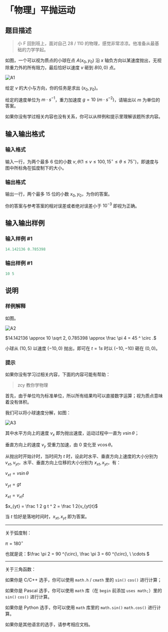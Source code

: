 # 「物理」平抛运动

## 题目描述

> 小 F 回到班上，面对自己 28 / 110 的物理，感觉非常凉凉。他准备从最基础的力学学起。

如图，一个可以视为质点的小球在点 $A(x_0, y_0)$ 沿 $x$ 轴负方向以某速度抛出，无视除重力外的所有阻力，最后恰好以速度 $v$ 砸到 $B(0, 0)$ 点。

![A1](https://cdn.luogu.com.cn/upload/pic/17884.png)

给定 $v$ 的大小与方向，你的任务是求出 $(x_0,y_0)$。

给定的速度单位为 $m \cdot s ^ {-1}$，重力加速度 $g = 10 \ (m \cdot s ^ {-2})$，请输出以 $m$ 为单位的答案。

如果你没有学过相关内容也没有关系，你可以从样例和提示里理解该题所求内容。

## 输入输出格式

### 输入格式

输入一行，为两个最多 $6$ 位的小数 $v, \theta(1 \leq v \leq 100, 15 ^ \circ \leq \theta \leq 75 ^ \circ )$，即速度与图中所标角在弧度制下的大小。

### 输出格式

输出一行，两个最多 $15$ 位的小数 $x_0, y_0$，为你的答案。

你的答案与参考答案的相对误差或者绝对误差小于 $10 ^ {-3}$ 即视为正确。

## 输入输出样例

### 输入样例 #1

```cpp
14.142136 0.785398
```


### 输出样例 #1

```cpp
10 5
```


## 说明

### 样例解释

如图。

![A2](https://cdn.luogu.com.cn/upload/pic/17887.png )

$14.142136 \approx 10 \sqrt 2, 0.785398 \approx \frac \pi 4 = 45 ^ \circ .$

小球从 $(10, 5)$ 以速度 $(-10, 0)$ 抛出，即可在 $t = 1s$ 时以 $(-10, -10)$ 砸在 $(0, 0)$。

### 提示

如果你没有学习过相关内容，下面的内容可能有帮助：

> zcy 教你学物理

首先，由于单位均为标准单位，所以所有结果均可以直接数字运算；视为质点意味着没有体积。

我们可以将小球速度分解，如图：

![A3](https://cdn.luogu.com.cn/upload/pic/17886.png )

其中水平方向上的速度 $v_x$ 即为抛出速度，运动过程中一直为 $v \sin \theta$；

垂直方向上的速度 $v_y$ 受重力加速，由 $0$ 变化至 $v \cos \theta$。

从抛出时开始计时，当时间为 $t$ 时，设此时水平、垂直方向上速度的大小分别为 $v_{xt}, v_{yt}$，水平、垂直方向上位移的大小分别为 $x_{xt}, x_{yt}$，有：

$v_{xt} = v \sin \theta$

$v_{yt} = gt$

$x_{xt} = v_{xt}t$

$x_{yt} = \frac 1 2 g t ^ 2 = \frac 1 2{v_{yt}t}$

当 $t$ 恰好是落地时间时，$x_{xt}, x_{yt}$ 即为答案。

---

关于弧度制：

$\pi = 180 ^{\circ}$

也就是说：$\frac \pi 2 = 90 ^{\circ}, \frac \pi 3 = 60 ^{\circ}, \ \cdots $

---

关于三角函数：

如果你是 C/C++ 选手，你可以使用 `math.h` / `cmath` 里的 `sin()` `cos()` 进行计算；

如果你是 Pascal 选手，你可以使用 `math` 库（在 `begin` 前添加 `uses math;`）里的 `sin()` `cos()` 进行计算。

如果你是 Python 选手，你可以使用 `math` 库里的 `math.sin()` `math.cos()` 进行计算。

如果你是其他语言的选手，请参考相应文档。

